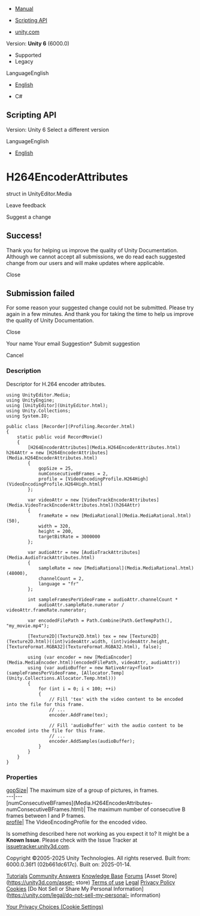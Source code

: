 [ ]()

  * [Manual](../Manual/index.html)
  * [Scripting API](../ScriptReference/index.html)

  * [unity.com](https://unity.com/)

Version: **Unity 6** (6000.0)

  * Supported
  * Legacy

LanguageEnglish

  * [English]()

  * C#

[ ](https://docs.unity3d.com)

## Scripting API

Version: Unity 6 Select a different version

LanguageEnglish

  * [English]()

# H264EncoderAttributes

struct in UnityEditor.Media

Leave feedback

Suggest a change

## Success!

Thank you for helping us improve the quality of Unity Documentation. Although
we cannot accept all submissions, we do read each suggested change from our
users and will make updates where applicable.

Close

## Submission failed

For some reason your suggested change could not be submitted. Please <a>try
again</a> in a few minutes. And thank you for taking the time to help us
improve the quality of Unity Documentation.

Close

Your name Your email Suggestion* Submit suggestion

Cancel

[ ]()

### Description

Descriptor for H.264 encoder attributes.

    
    
    using UnityEditor.Media;
    using UnityEngine;
    using [UnityEditor](UnityEditor.html);
    using Unity.Collections;
    using System.IO;  
      
    public class [Recorder](Profiling.Recorder.html)
    {
        static public void RecordMovie()
        {
            [H264EncoderAttributes](Media.H264EncoderAttributes.html) h264Attr = new [H264EncoderAttributes](Media.H264EncoderAttributes.html)
            {
                gopSize = 25,
                numConsecutiveBFrames = 2,
                profile = [VideoEncodingProfile.H264High](VideoEncodingProfile.H264High.html)
            };  
      
            var videoAttr = new [VideoTrackEncoderAttributes](Media.VideoTrackEncoderAttributes.html)(h264Attr)
            {
                frameRate = new [MediaRational](Media.MediaRational.html)(50),
                width = 320,
                height = 200,
                targetBitRate = 3000000
            };  
      
            var audioAttr = new [AudioTrackAttributes](Media.AudioTrackAttributes.html)
            {
                sampleRate = new [MediaRational](Media.MediaRational.html)(48000),
                channelCount = 2,
                language = "fr"
            };  
      
            int sampleFramesPerVideoFrame = audioAttr.channelCount *
                audioAttr.sampleRate.numerator / videoAttr.frameRate.numerator;  
      
            var encodedFilePath = Path.Combine(Path.GetTempPath(), "my_movie.mp4");  
      
            [Texture2D](Texture2D.html) tex = new [Texture2D](Texture2D.html)((int)videoAttr.width, (int)videoAttr.height, [TextureFormat.RGBA32](TextureFormat.RGBA32.html), false);  
      
            using (var encoder = new [MediaEncoder](Media.MediaEncoder.html)(encodedFilePath, videoAttr, audioAttr))
            using (var audioBuffer = new NativeArray<float>(sampleFramesPerVideoFrame, [Allocator.Temp](Unity.Collections.Allocator.Temp.html)))
            {
                for (int i = 0; i < 100; ++i)
                {
                    // Fill 'tex' with the video content to be encoded into the file for this frame.
                    // ...
                    encoder.AddFrame(tex);  
      
                    // Fill 'audioBuffer' with the audio content to be encoded into the file for this frame.
                    // ...
                    encoder.AddSamples(audioBuffer);
                }
            }
        }
    }
    

### Properties

[gopSize](Media.H264EncoderAttributes-gopSize.html)| The maximum size of a
group of pictures, in frames.  
---|---  
[numConsecutiveBFrames](Media.H264EncoderAttributes-
numConsecutiveBFrames.html)| The maximum number of consecutive B frames
between I and P frames.  
[profile](Media.H264EncoderAttributes-profile.html)| The VideoEncodingProfile
for the encoded video.  
  
Is something described here not working as you expect it to? It might be a
**Known Issue**. Please check with the Issue Tracker at
[issuetracker.unity3d.com](https://issuetracker.unity3d.com).

Copyright ©2005-2025 Unity Technologies. All rights reserved. Built from:
6000.0.36f1 (02b661dc617c). Built on: 2025-01-14.

[Tutorials](https://unity3d.com/learn) [Community
Answers](https://answers.unity3d.com) [Knowledge
Base](https://support.unity3d.com/hc/en-us)
[Forums](https://forum.unity3d.com) [Asset Store](https://unity3d.com/asset-
store) [Terms of use](https://docs.unity3d.com/Manual/TermsOfUse.html)
[Legal](https://unity.com/legal) [Privacy
Policy](https://unity.com/legal/privacy-policy)
[Cookies](https://unity.com/legal/cookie-policy) [Do Not Sell or Share My
Personal Information](https://unity.com/legal/do-not-sell-my-personal-
information)

[Your Privacy Choices (Cookie Settings)](javascript:void\(0\);)

